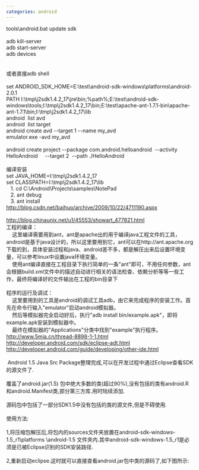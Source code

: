 ```yaml
---
categories: android
---
```

tools\android.bat update sdk<br /><br />adb kill-server<br />adb start-server<br />adb devices<br /><br /><br />或者直接adb shell<br /><br />set ANDROID_SDK_HOME=E:\test\android-sdk-windows\platforms\android-2.0.1<br />PATH I:\tmp\j2sdk1.4.2_17\jre\bin;%path%;E:\test\android-sdk-windows\tools;I:\tmp\j2sdk1.4.2_17\bin;E:\test\apache-ant-1.7.1-bin\apache-ant-1.7.1\bin;I:\tmp\j2sdk1.4.2_17\lib<br />android&nbsp; list avd<br />android&nbsp; list target<br />android create avd --target 1 --name my_avd<br />emulator.exe -avd my_avd<br /><br />android create project --package com.android.helloandroid&nbsp; --activity HelloAndroid&nbsp;&nbsp;&nbsp;&nbsp; --target 2&nbsp; --path ./HelloAndroid <br /><br />编译安装<br />set JAVA_HOME=I:\tmp\j2sdk1.4.2_17<br />set CLASSPATH=I:\tmp\j2sdk1.4.2_17\lib<br />&nbsp;&nbsp; 1. cd C:\Android\Projects\samples\NotePad<br />&nbsp;&nbsp; 2. ant debug<br />&nbsp;&nbsp; 3. ant install<br />http://blog.csdn.net/baihuo/archive/2009/10/22/4711190.aspx<br /><br />http://blog.chinaunix.net/u1/45553/showart_477821.html<br />工程的编译：<br />&nbsp;&nbsp;&nbsp; 这里编译需要用到ant，ant是apache出的用于编译java工程文件的工具，android是基于java设计的，所以这里要用到它，ant可以在http://ant.apache.org下载的到，具体安装过程和java、android差不多，都是解压出来后设置环境变量，可以参考linux中设置java环境变量。<br />&nbsp;&nbsp;&nbsp; 使用ant编译直接在工程目录下执行简单的一条"ant"即可，不用任何参数，ant会根据build.xml文件中的描述自动进行相关的语法检查、依赖分析等等一些工作，最终将编译好的文件输出在工程的bin目录下<br /><br />程序的运行及调试：<br />&nbsp;&nbsp;&nbsp; 这里要用到的工具是android的调试工具adb，由它来完成程序的安装工作。首先在命令行输入"emulator"启动android模拟器。<br />&nbsp;&nbsp;&nbsp; 然后等模拟器完全启动好后，执行"adb install bin/example.apk"，即将example.apk安装到模拟器中。<br />&nbsp;&nbsp;&nbsp; 最终在模拟器的"Applications"分类中找到"example"执行程序。<br />http://www.5mia.cn/thread-8898-1-1.html<br />http://developer.android.com/sdk/eclipse-adt.html<br />http://developer.android.com/guide/developing/other-ide.html<br /><br />&nbsp;Android 1.5 Java Src Package整理完成,可以在开发过程中通过Eclipse查看SDK的源文件了.<br /><br />覆盖了android.jar(1.5) 包中绝大多数的类(超过90%),没有包括的类有android.R和android.Manifest类,部分第三方库.用时陆续添加.<br /><br />源码包中包括了一部分SDK1.5中没有包括的类的源文件,但是不碍使用.<br /><br />使用方法:<br /><br />1,将压缩包解压后,将包内的sources文件夹放置在android-sdk-windows-1.5_r1\platforms \android-1.5 文件夹内.其中android-sdk-windows-1.5_r1是必须是已被Eclipse识别的SDK安装路径.<br /><br />2,重新启动eclipse.这时就可以直接查看android.jar包中类的源码了,如下图所示:<br /><br />
